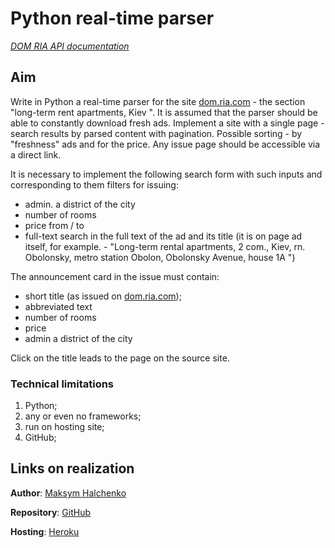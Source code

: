 
# Python real-time parser

[*DOM RIA API documentation*](https://api-docs-v2.readthedocs.io/ru/latest/dom_ria/index.html)

## Aim

Write in Python a real-time parser for the site [dom.ria.com](https://dom.ria.com) - the section "long-term rent apartments, Kiev ". It is assumed that the parser should be able to constantly download fresh ads. Implement a site with a single page - search results by parsed content with pagination. Possible sorting - by "freshness" ads and for the price. Any issue page should be accessible via a direct link.

It is necessary to implement the following search form with such inputs and corresponding to them filters for issuing:

* admin. a district of the city
* number of rooms
* price from / to
* full-text search in the full text of the ad and its title (it is on page ad itself, for example. - "Long-term rental apartments, 2 com., Kiev, rn. Obolonsky, metro station Obolon, Obolonsky Avenue, house 1A ")

The announcement card in the issue must contain:

* short title (as issued on [dom.ria.com](https://dom.ria.com));
* abbreviated text
* number of rooms
* price
* admin a district of the city

Click on the title leads to the page on the source site.

### Technical limitations

1. Python;
2. any or even no frameworks;
3. run on hosting site;
4. GitHub;

## Links on realization

__Author__: [Maksym Halchenko](https://github.com/maxs-im)

__Repository__: [GitHub](https://github.com/maxs-im/LUN)

__Hosting__: [Heroku](https://lun---dom-ria.herokuapp.com/)
